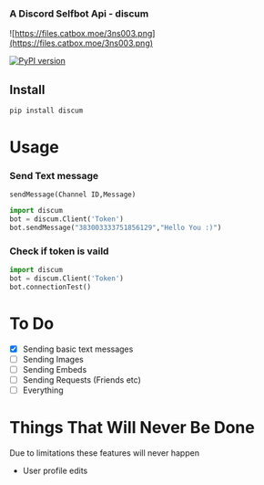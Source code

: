 ### A Discord Selfbot Api - discum

![https://files.catbox.moe/3ns003.png](https://files.catbox.moe/3ns003.png)

[![PyPI version](https://badge.fury.io/py/discum.svg)](https://badge.fury.io/py/discum)


## Install
```python
pip install discum 
```

# Usage

### Send Text message
```sendMessage(Channel ID,Message)```
```python
import discum
bot = discum.Client('Token')
bot.sendMessage("383003333751856129","Hello You :)")
```


### Check if token is vaild
```python
import discum
bot = discum.Client('Token')
bot.connectionTest()
```

# To Do
- [x] Sending basic text messages
- [ ] Sending Images
- [ ] Sending Embeds
- [ ] Sending Requests (Friends etc)
- [ ] Everything

# Things That Will Never Be Done
Due to limitations these features will never happen
* User profile edits
